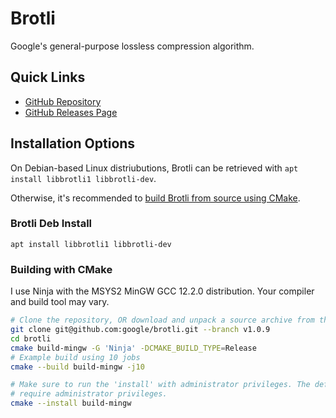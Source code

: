 # Brotli

Google's general-purpose lossless compression algorithm.

## Quick Links

- [GitHub Repository](https://github.com/google/brotli)
- [GitHub Releases Page](https://github.com/google/brotli/releases)

## Installation Options

On Debian-based Linux distriubutions, Brotli can be retrieved with `apt install libbrotli1 libbrotli-dev`.

Otherwise, it's recommended to [build Brotli from source using CMake](#building-with-cmake).

### Brotli Deb Install

`apt install libbrotli1 libbrotli-dev`

### Building with CMake

I use Ninja with the MSYS2 MinGW GCC 12.2.0 distribution. Your compiler and build tool may vary.

``` sh
# Clone the repository, OR download and unpack a source archive from the downloads page
git clone git@github.com:google/brotli.git --branch v1.0.9
cd brotli
cmake build-mingw -G 'Ninja' -DCMAKE_BUILD_TYPE=Release
# Example build using 10 jobs
cmake --build build-mingw -j10

# Make sure to run the 'install' with administrator privileges. The default install directory will
# require administrator privileges.
cmake --install build-mingw
```
